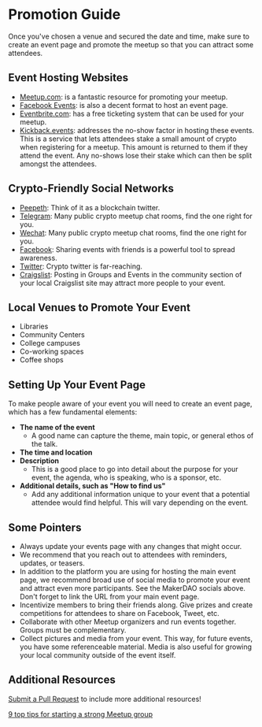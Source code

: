 # Promotion Guide

Once you've chosen a venue and secured the date and time, make sure to create an event page and promote the meetup so that you can attract some attendees.

## Event Hosting Websites

* [Meetup.com](https://www.meetup.com/): is a fantastic resource for promoting your meetup.
* [Facebook Events](https://m.facebook.com/help/131325477007622/): is also a decent format to host an event page.
* [Eventbrite.com](https://www.eventbrite.com): has a free ticketing system that can be used for your meetup.
* [Kickback.events](https://kickback.events): addresses the no-show factor in hosting these events. This is a service that lets attendees stake a small amount of crypto when registering for a meetup. This amount is returned to them if they attend the event. Any no-shows lose their stake which can then be split amongst the attendees.

## Crypto-Friendly Social Networks

* [Peepeth](https://peepeth.com/): Think of it as a blockchain twitter.
* [Telegram](https://telegram.org/): Many public crypto meetup chat rooms, find the one right for you.
* [Wechat](https://web.wechat.com/): Many public crypto meetup chat rooms, find the one right for you.
* [Facebook](https://www.facebook.com/): Sharing events with friends is a powerful tool to spread awareness.
* [Twitter](https://twitter.com/): Crypto twitter is far-reaching.
* [Craigslist](https://www.craigslist.org/): Posting in Groups and Events in the community section of your local Craigslist site may attract more people to your event.

## Local Venues to Promote Your Event

* Libraries
* Community Centers
* College campuses
* Co-working spaces
* Coffee shops

## Setting Up Your Event Page

To make people aware of your event you will need to create an event page, which has a few fundamental elements:

* **The name of the event**
  * A good name can capture the theme, main topic, or general ethos of the talk.
* **The time and location**
* **Description**
  * This is a good place to go into detail about the purpose for your event, the agenda, who is speaking, who is a sponsor, etc.
* **Additional details, such as "How to find us"**
  * Add any additional information unique to your event that a potential attendee would find helpful. This will vary depending on the event.

## Some Pointers

* Always update your events page with any changes that might occur.
* We recommend that you reach out to attendees with reminders, updates, or teasers.
* In addition to the platform you are using for hosting the main event page, we recommend broad use of social media to promote your event and attract even more participants. See the MakerDAO socials above. Don't forget to link the URL from your main event page.
* Incentivize members to bring their friends along. Give prizes and create competitions for attendees to share on Facebook, Tweet, etc.
* Collaborate with other Meetup organizers and run events together. Groups must be complementary.
* Collect pictures and media from your event. This way, for future events, you have some referenceable material. Media is also useful for growing your local community outside of the event itself.

## Additional Resources

[Submit a Pull Request](https://help.github.com/en/github/collaborating-with-issues-and-pull-requests/creating-a-pull-request) to include more additional resources!

[9 top tips for starting a strong Meetup group](https://helpfullee.com/meetup-tips/)

